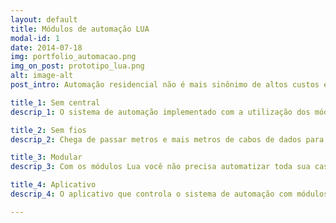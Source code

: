 ```yaml
---
layout: default
title: Módulos de automação LUA
modal-id: 1
date: 2014-07-18
img: portfolio_automacao.png
img_on_post: prototipo_lua.png
alt: image-alt
post_intro: Automação residencial não é mais sinônimo de altos custos e muita mão de obra para instalação. Com os módulos Lua você passa a ter controle total de sua iluminação através do seu smartphone possibilitando agendamentos de acionamento e configuração de cenários de maneira fácil e rápida. E não pára por aí, os módulos Lua também são capazes de controlar o acionamento de bombas de piscina, motores de cortinas, abertura de portões de garagem e muito mais.

title_1: Sem central
descrip_1: O sistema de automação implementado com a utilização dos módulos Lua é difuso, isto é, não necessita de uma central para funcionar.

title_2: Sem fios
descrip_2: Chega de passar metros e mais metros de cabos de dados para implementar sistemas de automação. Toda a comunicação dos módulos Lua é realizada de maneira sem fio.

title_3: Modular
descrip_3: Com os módulos Lua você não precisa automatizar toda sua casa de uma só vez. Se quiser começar automatizando apenas um ponto de iluminação e meses depois quiser automatizar toda sua sala, sua cozinha e seu quarto, não tem problema algum!

title_4: Aplicativo
descrip_4: O aplicativo que controla o sistema de automação com módulos Lua é de fácil utilização, personalizável de acordo com o que o usuário quiser e compatível com as plataformas Android e IOS. 

---
```

